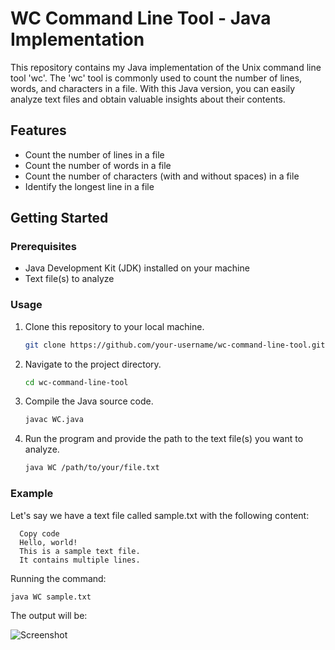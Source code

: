 # WC Command Line Tool - Java Implementation

This repository contains my Java implementation of the Unix command line tool 'wc'. The 'wc' tool is commonly used to count the number of lines, words, and characters in a file. With this Java version, you can easily analyze text files and obtain valuable insights about their contents.

## Features

- Count the number of lines in a file
- Count the number of words in a file
- Count the number of characters (with and without spaces) in a file
- Identify the longest line in a file

## Getting Started

### Prerequisites

- Java Development Kit (JDK) installed on your machine
- Text file(s) to analyze

### Usage

1. Clone this repository to your local machine.
   ```bash
   git clone https://github.com/your-username/wc-command-line-tool.git
   ```
2. Navigate to the project directory.
   ```bash
   cd wc-command-line-tool
   ```
3. Compile the Java source code.
   ```bash
   javac WC.java
   ```
4. Run the program and provide the path to the text file(s) you want to analyze.
   ```bash
   java WC /path/to/your/file.txt
   ```
### Example
Let's say we have a text file called sample.txt with the following content:

  ```text
    Copy code
    Hello, world!
    This is a sample text file.
    It contains multiple lines.
  ```

Running the command:
  ```bash
  java WC sample.txt
  ```
The output will be:

![Screenshot](https://github.com/[username]/[reponame]/blob/[branch]/image.jpg?raw=true)